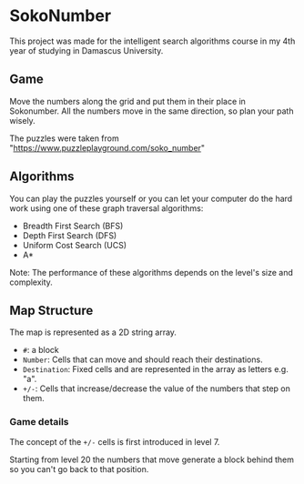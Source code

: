 
# SokoNumber
This project was made for the intelligent search algorithms course in my 4th year of studying in Damascus University.
## Game
Move the numbers along the grid and put them in their place in Sokonumber. All the numbers move in the same direction, so plan your path wisely.

The puzzles were taken from "https://www.puzzleplayground.com/soko_number"

## Algorithms
You can play the puzzles yourself or you can let your computer do the hard work using one of these graph traversal algorithms:
- Breadth First Search (BFS)
- Depth First Search (DFS)
- Uniform Cost Search (UCS)
- A*

Note: The performance of these algorithms depends on the level's size and complexity.

## Map Structure
The map is represented as a 2D string array.
 - `#`: a block
 - `Number`: Cells that can move and should reach their destinations.
 - `Destination`: Fixed cells and are represented in the array as letters e.g. "a".
 - `+/-`: Cells that increase/decrease the value of the numbers that step on them.

### Game details
The concept of the `+/-` cells is first introduced in level 7.

Starting from level 20 the numbers that move generate a block behind them so you can't go back to that position.